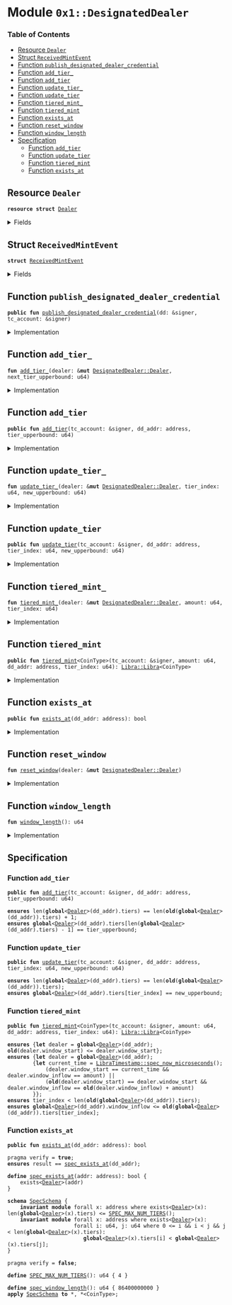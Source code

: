 
<a name="0x1_DesignatedDealer"></a>

# Module `0x1::DesignatedDealer`

### Table of Contents

-  [Resource `Dealer`](#0x1_DesignatedDealer_Dealer)
-  [Struct `ReceivedMintEvent`](#0x1_DesignatedDealer_ReceivedMintEvent)
-  [Function `publish_designated_dealer_credential`](#0x1_DesignatedDealer_publish_designated_dealer_credential)
-  [Function `add_tier_`](#0x1_DesignatedDealer_add_tier_)
-  [Function `add_tier`](#0x1_DesignatedDealer_add_tier)
-  [Function `update_tier_`](#0x1_DesignatedDealer_update_tier_)
-  [Function `update_tier`](#0x1_DesignatedDealer_update_tier)
-  [Function `tiered_mint_`](#0x1_DesignatedDealer_tiered_mint_)
-  [Function `tiered_mint`](#0x1_DesignatedDealer_tiered_mint)
-  [Function `exists_at`](#0x1_DesignatedDealer_exists_at)
-  [Function `reset_window`](#0x1_DesignatedDealer_reset_window)
-  [Function `window_length`](#0x1_DesignatedDealer_window_length)
-  [Specification](#0x1_DesignatedDealer_Specification)
    -  [Function `add_tier`](#0x1_DesignatedDealer_Specification_add_tier)
    -  [Function `update_tier`](#0x1_DesignatedDealer_Specification_update_tier)
    -  [Function `tiered_mint`](#0x1_DesignatedDealer_Specification_tiered_mint)
    -  [Function `exists_at`](#0x1_DesignatedDealer_Specification_exists_at)



<a name="0x1_DesignatedDealer_Dealer"></a>

## Resource `Dealer`



<pre><code><b>resource</b> <b>struct</b> <a href="#0x1_DesignatedDealer_Dealer">Dealer</a>
</code></pre>



<details>
<summary>Fields</summary>


<dl>
<dt>

<code>window_start: u64</code>
</dt>
<dd>
 Time window start in microseconds
</dd>
<dt>

<code>window_inflow: u64</code>
</dt>
<dd>
 The minted inflow during this time window
</dd>
<dt>

<code>tiers: vector&lt;u64&gt;</code>
</dt>
<dd>
 0-indexed array of tier upperbounds
</dd>
<dt>

<code>mint_event_handle: <a href="Event.md#0x1_Event_EventHandle">Event::EventHandle</a>&lt;<a href="#0x1_DesignatedDealer_ReceivedMintEvent">DesignatedDealer::ReceivedMintEvent</a>&gt;</code>
</dt>
<dd>
 Handle for mint events
</dd>
</dl>


</details>

<a name="0x1_DesignatedDealer_ReceivedMintEvent"></a>

## Struct `ReceivedMintEvent`



<pre><code><b>struct</b> <a href="#0x1_DesignatedDealer_ReceivedMintEvent">ReceivedMintEvent</a>
</code></pre>



<details>
<summary>Fields</summary>


<dl>
<dt>

<code>destination_address: address</code>
</dt>
<dd>

</dd>
<dt>

<code>amount: u64</code>
</dt>
<dd>

</dd>
</dl>


</details>

<a name="0x1_DesignatedDealer_publish_designated_dealer_credential"></a>

## Function `publish_designated_dealer_credential`



<pre><code><b>public</b> <b>fun</b> <a href="#0x1_DesignatedDealer_publish_designated_dealer_credential">publish_designated_dealer_credential</a>(dd: &signer, tc_account: &signer)
</code></pre>



<details>
<summary>Implementation</summary>


<pre><code><b>public</b> <b>fun</b> <a href="#0x1_DesignatedDealer_publish_designated_dealer_credential">publish_designated_dealer_credential</a>(
    dd: &signer,
    tc_account: &signer,
) {
    <b>assert</b>(<a href="Roles.md#0x1_Roles_has_treasury_compliance_role">Roles::has_treasury_compliance_role</a>(tc_account), EACCOUNT_NOT_TREASURY_COMPLIANCE);
    move_to(
        dd,
        <a href="#0x1_DesignatedDealer_Dealer">Dealer</a> {
            window_start: <a href="LibraTimestamp.md#0x1_LibraTimestamp_now_microseconds">LibraTimestamp::now_microseconds</a>(),
            window_inflow: 0,
            tiers: <a href="Vector.md#0x1_Vector_empty">Vector::empty</a>(),
            mint_event_handle: <a href="Event.md#0x1_Event_new_event_handle">Event::new_event_handle</a>&lt;<a href="#0x1_DesignatedDealer_ReceivedMintEvent">ReceivedMintEvent</a>&gt;(dd),
        }
    )
}
</code></pre>



</details>

<a name="0x1_DesignatedDealer_add_tier_"></a>

## Function `add_tier_`



<pre><code><b>fun</b> <a href="#0x1_DesignatedDealer_add_tier_">add_tier_</a>(dealer: &<b>mut</b> <a href="#0x1_DesignatedDealer_Dealer">DesignatedDealer::Dealer</a>, next_tier_upperbound: u64)
</code></pre>



<details>
<summary>Implementation</summary>


<pre><code><b>fun</b> <a href="#0x1_DesignatedDealer_add_tier_">add_tier_</a>(dealer: &<b>mut</b> <a href="#0x1_DesignatedDealer_Dealer">Dealer</a>, next_tier_upperbound: u64) {
    <b>let</b> tiers = &<b>mut</b> dealer.tiers;
    <b>let</b> number_of_tiers: u64 = <a href="Vector.md#0x1_Vector_length">Vector::length</a>(tiers);
    <b>assert</b>(number_of_tiers + 1 &lt;= MAX_NUM_TIERS, EINVALID_TIER_ADDITION);
    <b>if</b> (number_of_tiers &gt; 0) {
        <b>let</b> last_tier = *<a href="Vector.md#0x1_Vector_borrow">Vector::borrow</a>(tiers, number_of_tiers - 1);
        <b>assert</b>(last_tier &lt; next_tier_upperbound, EINVALID_TIER_START);
    };
    <a href="Vector.md#0x1_Vector_push_back">Vector::push_back</a>(tiers, next_tier_upperbound);
}
</code></pre>



</details>

<a name="0x1_DesignatedDealer_add_tier"></a>

## Function `add_tier`



<pre><code><b>public</b> <b>fun</b> <a href="#0x1_DesignatedDealer_add_tier">add_tier</a>(tc_account: &signer, dd_addr: address, tier_upperbound: u64)
</code></pre>



<details>
<summary>Implementation</summary>


<pre><code><b>public</b> <b>fun</b> <a href="#0x1_DesignatedDealer_add_tier">add_tier</a>(
    tc_account: &signer,
    dd_addr: address,
    tier_upperbound: u64
) <b>acquires</b> <a href="#0x1_DesignatedDealer_Dealer">Dealer</a> {
    <b>assert</b>(<a href="Roles.md#0x1_Roles_has_treasury_compliance_role">Roles::has_treasury_compliance_role</a>(tc_account), EACCOUNT_NOT_TREASURY_COMPLIANCE);
    <b>let</b> dealer = borrow_global_mut&lt;<a href="#0x1_DesignatedDealer_Dealer">Dealer</a>&gt;(dd_addr);
    <a href="#0x1_DesignatedDealer_add_tier_">add_tier_</a>(dealer, tier_upperbound)
}
</code></pre>



</details>

<a name="0x1_DesignatedDealer_update_tier_"></a>

## Function `update_tier_`



<pre><code><b>fun</b> <a href="#0x1_DesignatedDealer_update_tier_">update_tier_</a>(dealer: &<b>mut</b> <a href="#0x1_DesignatedDealer_Dealer">DesignatedDealer::Dealer</a>, tier_index: u64, new_upperbound: u64)
</code></pre>



<details>
<summary>Implementation</summary>


<pre><code><b>fun</b> <a href="#0x1_DesignatedDealer_update_tier_">update_tier_</a>(dealer: &<b>mut</b> <a href="#0x1_DesignatedDealer_Dealer">Dealer</a>, tier_index: u64, new_upperbound: u64) {
    <b>let</b> tiers = &<b>mut</b> dealer.tiers;
    <b>let</b> number_of_tiers = <a href="Vector.md#0x1_Vector_length">Vector::length</a>(tiers);
    <b>assert</b>(tier_index &lt; number_of_tiers, EINVALID_TIER_INDEX);
    // Make sure that this new start for the tier is consistent
    // with the tier above and below it.
    <b>let</b> tier = <a href="Vector.md#0x1_Vector_borrow">Vector::borrow</a>(tiers, tier_index);
    <b>if</b> (*tier == new_upperbound) <b>return</b>;
    <b>if</b> (*tier &lt; new_upperbound) {
        <b>let</b> next_tier_index = tier_index + 1;
        <b>if</b> (next_tier_index &lt; number_of_tiers) {
            <b>assert</b>(new_upperbound &lt; *<a href="Vector.md#0x1_Vector_borrow">Vector::borrow</a>(tiers, next_tier_index), EINVALID_TIER_START);
        };
    };
    <b>if</b> (*tier &gt; new_upperbound && tier_index &gt; 0) {
        <b>let</b> prev_tier_index = tier_index - 1;
        <b>assert</b>(new_upperbound &gt; *<a href="Vector.md#0x1_Vector_borrow">Vector::borrow</a>(tiers, prev_tier_index), EINVALID_TIER_START);
    };
    *<a href="Vector.md#0x1_Vector_borrow_mut">Vector::borrow_mut</a>(tiers, tier_index) = new_upperbound;
}
</code></pre>



</details>

<a name="0x1_DesignatedDealer_update_tier"></a>

## Function `update_tier`



<pre><code><b>public</b> <b>fun</b> <a href="#0x1_DesignatedDealer_update_tier">update_tier</a>(tc_account: &signer, dd_addr: address, tier_index: u64, new_upperbound: u64)
</code></pre>



<details>
<summary>Implementation</summary>


<pre><code><b>public</b> <b>fun</b> <a href="#0x1_DesignatedDealer_update_tier">update_tier</a>(
    tc_account: &signer,
    dd_addr: address,
    tier_index: u64,
    new_upperbound: u64
) <b>acquires</b> <a href="#0x1_DesignatedDealer_Dealer">Dealer</a> {
    <b>assert</b>(<a href="Roles.md#0x1_Roles_has_treasury_compliance_role">Roles::has_treasury_compliance_role</a>(tc_account), EACCOUNT_NOT_TREASURY_COMPLIANCE);
    <b>let</b> dealer = borrow_global_mut&lt;<a href="#0x1_DesignatedDealer_Dealer">Dealer</a>&gt;(dd_addr);
    <a href="#0x1_DesignatedDealer_update_tier_">update_tier_</a>(dealer, tier_index, new_upperbound)
}
</code></pre>



</details>

<a name="0x1_DesignatedDealer_tiered_mint_"></a>

## Function `tiered_mint_`



<pre><code><b>fun</b> <a href="#0x1_DesignatedDealer_tiered_mint_">tiered_mint_</a>(dealer: &<b>mut</b> <a href="#0x1_DesignatedDealer_Dealer">DesignatedDealer::Dealer</a>, amount: u64, tier_index: u64)
</code></pre>



<details>
<summary>Implementation</summary>


<pre><code><b>fun</b> <a href="#0x1_DesignatedDealer_tiered_mint_">tiered_mint_</a>(dealer: &<b>mut</b> <a href="#0x1_DesignatedDealer_Dealer">Dealer</a>, amount: u64, tier_index: u64) {
    <a href="#0x1_DesignatedDealer_reset_window">reset_window</a>(dealer);
    <b>let</b> cur_inflow = dealer.window_inflow;
    <b>let</b> new_inflow = cur_inflow + amount;
    <b>let</b> tiers = &<b>mut</b> dealer.tiers;
    <b>let</b> number_of_tiers = <a href="Vector.md#0x1_Vector_length">Vector::length</a>(tiers);
    <b>assert</b>(tier_index &lt; number_of_tiers, EINVALID_TIER_INDEX);
    <b>let</b> tier_upperbound: u64 = *<a href="Vector.md#0x1_Vector_borrow">Vector::borrow</a>(tiers, tier_index);
    <b>assert</b>(new_inflow &lt;= tier_upperbound, EINVALID_AMOUNT_FOR_TIER);
    dealer.window_inflow = new_inflow;
}
</code></pre>



</details>

<a name="0x1_DesignatedDealer_tiered_mint"></a>

## Function `tiered_mint`



<pre><code><b>public</b> <b>fun</b> <a href="#0x1_DesignatedDealer_tiered_mint">tiered_mint</a>&lt;CoinType&gt;(tc_account: &signer, amount: u64, dd_addr: address, tier_index: u64): <a href="Libra.md#0x1_Libra_Libra">Libra::Libra</a>&lt;CoinType&gt;
</code></pre>



<details>
<summary>Implementation</summary>


<pre><code><b>public</b> <b>fun</b> <a href="#0x1_DesignatedDealer_tiered_mint">tiered_mint</a>&lt;CoinType&gt;(
    tc_account: &signer,
    amount: u64,
    dd_addr: address,
    tier_index: u64,
): <a href="Libra.md#0x1_Libra">Libra</a>&lt;CoinType&gt; <b>acquires</b> <a href="#0x1_DesignatedDealer_Dealer">Dealer</a> {
    <b>assert</b>(<a href="Roles.md#0x1_Roles_has_treasury_compliance_role">Roles::has_treasury_compliance_role</a>(tc_account), EACCOUNT_NOT_TREASURY_COMPLIANCE);
    <b>assert</b>(amount &gt; 0, EINVALID_MINT_AMOUNT);
    <b>assert</b>(<a href="#0x1_DesignatedDealer_exists_at">exists_at</a>(dd_addr), ENOT_A_DD);

    <a href="#0x1_DesignatedDealer_tiered_mint_">tiered_mint_</a>(borrow_global_mut&lt;<a href="#0x1_DesignatedDealer_Dealer">Dealer</a>&gt;(dd_addr), amount, tier_index);

    // Send <a href="#0x1_DesignatedDealer_ReceivedMintEvent">ReceivedMintEvent</a>
    <a href="Event.md#0x1_Event_emit_event">Event::emit_event</a>&lt;<a href="#0x1_DesignatedDealer_ReceivedMintEvent">ReceivedMintEvent</a>&gt;(
        &<b>mut</b> borrow_global_mut&lt;<a href="#0x1_DesignatedDealer_Dealer">Dealer</a>&gt;(dd_addr).mint_event_handle,
        <a href="#0x1_DesignatedDealer_ReceivedMintEvent">ReceivedMintEvent</a> {
            destination_address: dd_addr,
            amount: amount,
        },
    );
    <a href="Libra.md#0x1_Libra_mint">Libra::mint</a>&lt;CoinType&gt;(tc_account, amount)
}
</code></pre>



</details>

<a name="0x1_DesignatedDealer_exists_at"></a>

## Function `exists_at`



<pre><code><b>public</b> <b>fun</b> <a href="#0x1_DesignatedDealer_exists_at">exists_at</a>(dd_addr: address): bool
</code></pre>



<details>
<summary>Implementation</summary>


<pre><code><b>public</b> <b>fun</b> <a href="#0x1_DesignatedDealer_exists_at">exists_at</a>(dd_addr: address): bool {
    exists&lt;<a href="#0x1_DesignatedDealer_Dealer">Dealer</a>&gt;(dd_addr)
}
</code></pre>



</details>

<a name="0x1_DesignatedDealer_reset_window"></a>

## Function `reset_window`



<pre><code><b>fun</b> <a href="#0x1_DesignatedDealer_reset_window">reset_window</a>(dealer: &<b>mut</b> <a href="#0x1_DesignatedDealer_Dealer">DesignatedDealer::Dealer</a>)
</code></pre>



<details>
<summary>Implementation</summary>


<pre><code><b>fun</b> <a href="#0x1_DesignatedDealer_reset_window">reset_window</a>(dealer: &<b>mut</b> <a href="#0x1_DesignatedDealer_Dealer">Dealer</a>) {
    <b>let</b> current_time = <a href="LibraTimestamp.md#0x1_LibraTimestamp_now_microseconds">LibraTimestamp::now_microseconds</a>();
    <b>if</b> (current_time &gt;= dealer.window_start + <a href="#0x1_DesignatedDealer_window_length">window_length</a>()) {
        dealer.window_start = current_time;
        dealer.window_inflow = 0;
    }
}
</code></pre>



</details>

<a name="0x1_DesignatedDealer_window_length"></a>

## Function `window_length`



<pre><code><b>fun</b> <a href="#0x1_DesignatedDealer_window_length">window_length</a>(): u64
</code></pre>



<details>
<summary>Implementation</summary>


<pre><code><b>fun</b> <a href="#0x1_DesignatedDealer_window_length">window_length</a>(): u64 {
    // number of microseconds in a day
    86400000000
}
</code></pre>



</details>

<a name="0x1_DesignatedDealer_Specification"></a>

## Specification


<a name="0x1_DesignatedDealer_Specification_add_tier"></a>

### Function `add_tier`


<pre><code><b>public</b> <b>fun</b> <a href="#0x1_DesignatedDealer_add_tier">add_tier</a>(tc_account: &signer, dd_addr: address, tier_upperbound: u64)
</code></pre>




<pre><code><b>ensures</b> len(<b>global</b>&lt;<a href="#0x1_DesignatedDealer_Dealer">Dealer</a>&gt;(dd_addr).tiers) == len(<b>old</b>(<b>global</b>&lt;<a href="#0x1_DesignatedDealer_Dealer">Dealer</a>&gt;(dd_addr)).tiers) + 1;
<b>ensures</b> <b>global</b>&lt;<a href="#0x1_DesignatedDealer_Dealer">Dealer</a>&gt;(dd_addr).tiers[len(<b>global</b>&lt;<a href="#0x1_DesignatedDealer_Dealer">Dealer</a>&gt;(dd_addr).tiers) - 1] == tier_upperbound;
</code></pre>



<a name="0x1_DesignatedDealer_Specification_update_tier"></a>

### Function `update_tier`


<pre><code><b>public</b> <b>fun</b> <a href="#0x1_DesignatedDealer_update_tier">update_tier</a>(tc_account: &signer, dd_addr: address, tier_index: u64, new_upperbound: u64)
</code></pre>




<pre><code><b>ensures</b> len(<b>global</b>&lt;<a href="#0x1_DesignatedDealer_Dealer">Dealer</a>&gt;(dd_addr).tiers) == len(<b>old</b>(<b>global</b>&lt;<a href="#0x1_DesignatedDealer_Dealer">Dealer</a>&gt;(dd_addr)).tiers);
<b>ensures</b> <b>global</b>&lt;<a href="#0x1_DesignatedDealer_Dealer">Dealer</a>&gt;(dd_addr).tiers[tier_index] == new_upperbound;
</code></pre>



<a name="0x1_DesignatedDealer_Specification_tiered_mint"></a>

### Function `tiered_mint`


<pre><code><b>public</b> <b>fun</b> <a href="#0x1_DesignatedDealer_tiered_mint">tiered_mint</a>&lt;CoinType&gt;(tc_account: &signer, amount: u64, dd_addr: address, tier_index: u64): <a href="Libra.md#0x1_Libra_Libra">Libra::Libra</a>&lt;CoinType&gt;
</code></pre>




<pre><code><b>ensures</b> {<b>let</b> dealer = <b>global</b>&lt;<a href="#0x1_DesignatedDealer_Dealer">Dealer</a>&gt;(dd_addr); <b>old</b>(dealer.window_start) &lt;= dealer.window_start};
<b>ensures</b> {<b>let</b> dealer = <b>global</b>&lt;<a href="#0x1_DesignatedDealer_Dealer">Dealer</a>&gt;(dd_addr);
        {<b>let</b> current_time = <a href="LibraTimestamp.md#0x1_LibraTimestamp_spec_now_microseconds">LibraTimestamp::spec_now_microseconds</a>();
            (dealer.window_start == current_time && dealer.window_inflow == amount) ||
            (<b>old</b>(dealer.window_start) == dealer.window_start && dealer.window_inflow == <b>old</b>(dealer.window_inflow) + amount)
        }};
<b>ensures</b> tier_index &lt; len(<b>old</b>(<b>global</b>&lt;<a href="#0x1_DesignatedDealer_Dealer">Dealer</a>&gt;(dd_addr)).tiers);
<b>ensures</b> <b>global</b>&lt;<a href="#0x1_DesignatedDealer_Dealer">Dealer</a>&gt;(dd_addr).window_inflow &lt;= <b>old</b>(<b>global</b>&lt;<a href="#0x1_DesignatedDealer_Dealer">Dealer</a>&gt;(dd_addr)).tiers[tier_index];
</code></pre>



<a name="0x1_DesignatedDealer_Specification_exists_at"></a>

### Function `exists_at`


<pre><code><b>public</b> <b>fun</b> <a href="#0x1_DesignatedDealer_exists_at">exists_at</a>(dd_addr: address): bool
</code></pre>




<pre><code>pragma verify = <b>true</b>;
<b>ensures</b> result == <a href="#0x1_DesignatedDealer_spec_exists_at">spec_exists_at</a>(dd_addr);
</code></pre>




<a name="0x1_DesignatedDealer_spec_exists_at"></a>


<pre><code><b>define</b> <a href="#0x1_DesignatedDealer_spec_exists_at">spec_exists_at</a>(addr: address): bool {
    exists&lt;<a href="#0x1_DesignatedDealer_Dealer">Dealer</a>&gt;(addr)
}
</code></pre>




<a name="0x1_DesignatedDealer_SpecSchema"></a>


<pre><code><b>schema</b> <a href="#0x1_DesignatedDealer_SpecSchema">SpecSchema</a> {
    <b>invariant</b> <b>module</b> forall x: address where exists&lt;<a href="#0x1_DesignatedDealer_Dealer">Dealer</a>&gt;(x): len(<b>global</b>&lt;<a href="#0x1_DesignatedDealer_Dealer">Dealer</a>&gt;(x).tiers) &lt;= <a href="#0x1_DesignatedDealer_SPEC_MAX_NUM_TIERS">SPEC_MAX_NUM_TIERS</a>();
    <b>invariant</b> <b>module</b> forall x: address where exists&lt;<a href="#0x1_DesignatedDealer_Dealer">Dealer</a>&gt;(x):
                     forall i: u64, j: u64 where 0 &lt;= i && i &lt; j && j &lt; len(<b>global</b>&lt;<a href="#0x1_DesignatedDealer_Dealer">Dealer</a>&gt;(x).tiers):
                        <b>global</b>&lt;<a href="#0x1_DesignatedDealer_Dealer">Dealer</a>&gt;(x).tiers[i] &lt; <b>global</b>&lt;<a href="#0x1_DesignatedDealer_Dealer">Dealer</a>&gt;(x).tiers[j];
}
</code></pre>




<pre><code>pragma verify = <b>false</b>;
<a name="0x1_DesignatedDealer_SPEC_MAX_NUM_TIERS"></a>
<b>define</b> <a href="#0x1_DesignatedDealer_SPEC_MAX_NUM_TIERS">SPEC_MAX_NUM_TIERS</a>(): u64 { 4 }
<a name="0x1_DesignatedDealer_spec_window_length"></a>
<b>define</b> <a href="#0x1_DesignatedDealer_spec_window_length">spec_window_length</a>(): u64 { 86400000000 }
<b>apply</b> <a href="#0x1_DesignatedDealer_SpecSchema">SpecSchema</a> <b>to</b> *, *&lt;CoinType&gt;;
</code></pre>
